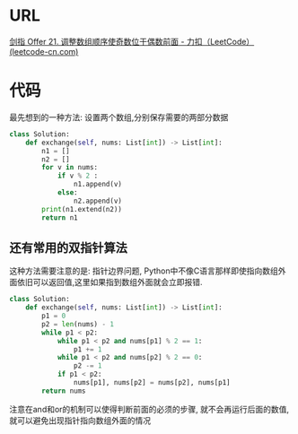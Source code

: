 # URL

[剑指 Offer 21. 调整数组顺序使奇数位于偶数前面 - 力扣（LeetCode） (leetcode-cn.com)](https://leetcode-cn.com/problems/diao-zheng-shu-zu-shun-xu-shi-qi-shu-wei-yu-ou-shu-qian-mian-lcof/submissions/)

# 代码

最先想到的一种方法: 设置两个数组,分别保存需要的两部分数据

```python
class Solution:
    def exchange(self, nums: List[int]) -> List[int]:
        n1 = []
        n2 = []
        for v in nums:
            if v % 2 :
                n1.append(v)
            else:
                n2.append(v)
        print(n1.extend(n2))
        return n1

```

## 还有常用的双指针算法

这种方法需要注意的是: 指针边界问题, Python中不像C语言那样即使指向数组外面依旧可以返回值,这里如果指到数组外面就会立即报错.

```python
class Solution:
    def exchange(self, nums: List[int]) -> List[int]:
        p1 = 0
        p2 = len(nums) - 1
        while p1 < p2:
            while p1 < p2 and nums[p1] % 2 == 1:
                p1 += 1
            while p1 < p2 and nums[p2] % 2 == 0:
                p2 -= 1
            if p1 < p2:
                nums[p1], nums[p2] = nums[p2], nums[p1]
        return nums
```

注意在and和or的机制可以使得判断前面的必须的步骤, 就不会再运行后面的数值, 就可以避免出现指针指向数组外面的情况



